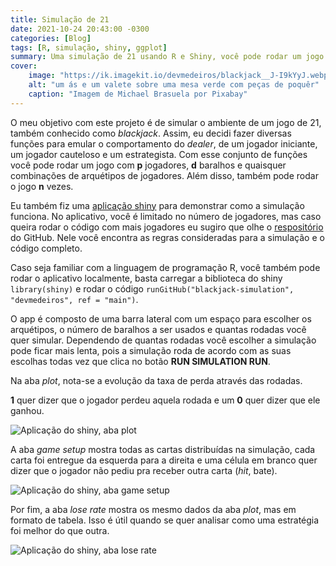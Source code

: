 ```yaml
---
title: Simulação de 21
date: 2021-10-24 20:43:00 -0300
categories: [Blog]
tags: [R, simulação, shiny, ggplot]
summary: Uma simulação de 21 usando R e Shiny, você pode rodar um jogo com p jogadores, d baralhos, n vezes
cover:
    image: "https://ik.imagekit.io/devmedeiros/blackjack__J-I9kYyJ.webp?tr=w-700"
    alt: "um ás e um valete sobre uma mesa verde com peças de poquêr"
    caption: "Imagem de Michael Brasuela por Pixabay"
---
```


O meu objetivo com este projeto é de simular o ambiente de um jogo de 21, também conhecido como _blackjack_. Assim, eu decidi fazer diversas funções para emular o comportamento do _dealer_, de um jogador iniciante, um jogador cauteloso e um estrategista. Com esse conjunto de funções você pode rodar um jogo com **p** jogadores, **d** baralhos e quaisquer combinações de arquétipos de jogadores. Além disso, também pode rodar o jogo **n** vezes.

Eu também fiz uma [aplicação shiny](https://jaqueline-medeiros.shinyapps.io/appa/) para demonstrar como a simulação funciona. No aplicativo, você é limitado no número de jogadores, mas caso queira rodar o código com mais jogadores eu sugiro que olhe o [respositório](https://github.com/devmedeiros/blackjack-simulation) do GitHub. Nele você encontra as regras consideradas para a simulação e o código completo.

Caso seja familiar com a linguagem de programação R, você  também pode rodar o aplicativo localmente, basta carregar a biblioteca do shiny `library(shiny)` e rodar o código `runGitHub("blackjack-simulation", "devmedeiros", ref = "main")`.

O app é composto de uma barra lateral com um espaço para escolher os arquétipos, o número de baralhos a ser usados e quantas rodadas você quer simular. Dependendo de quantas rodadas você escolher a simulação pode ficar mais lenta, pois a simulação roda de acordo com as suas escolhas todas vez que clica no botão **RUN SIMULATION RUN**.

Na aba _plot_, nota-se a evolução da taxa de perda através das rodadas.

**1** quer dizer que o jogador perdeu aquela rodada e um **0** quer dizer que ele ganhou.

![Aplicação do shiny, aba plot](https://ik.imagekit.io/devmedeiros/plot_cm7Dhm0u6a.png?updatedAt=1635119435941)

A aba _game setup_ mostra todas as cartas distribuídas na simulação, cada carta foi entregue da esquerda para a direita e uma célula em branco quer dizer que o jogador não pediu pra receber outra carta (_hit_, bate).

![Aplicação do shiny, aba game setup](https://ik.imagekit.io/devmedeiros/game-setup_-FspHIe5w.png?updatedAt=1635119436114)

Por fim, a aba _lose rate_ mostra os mesmo dados da aba _plot_, mas em formato de tabela. Isso é útil quando se quer analisar como uma estratégia foi melhor do que outra.

![Aplicação do shiny, aba lose rate](https://ik.imagekit.io/devmedeiros/lose_rate_jPTu-cXHuN.png?updatedAt=1635119436123)
